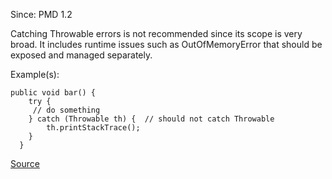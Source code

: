 Since: PMD 1.2

Catching Throwable errors is not recommended since its scope is very broad. It includes runtime issues such as 
OutOfMemoryError that should be exposed and managed separately.

Example(s):
```
public void bar() {
	try {
     // do something
    } catch (Throwable th) {  // should not catch Throwable
		th.printStackTrace();
    }
  }
```

[Source](https://pmd.github.io/pmd-5.5.4/pmd-java/rules/java/strictexception.html#AvoidCatchingThrowable)
